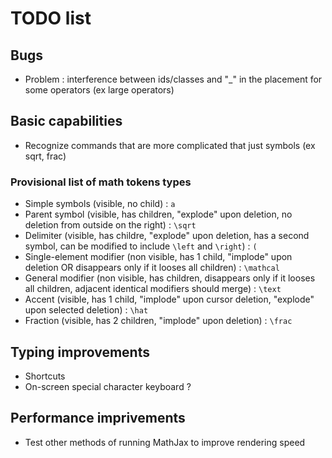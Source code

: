 # TODO list

## Bugs
- Problem : interference between ids/classes and "_" in the placement for some operators (ex large operators)

## Basic capabilities
- Recognize commands that are more complicated that just symbols (ex sqrt, frac)

### Provisional list of math tokens types
- Simple symbols (visible, no child) : `a`
- Parent symbol (visible, has children, "explode" upon deletion, no deletion from outside on the right) : `\sqrt`
- Delimiter (visible, has childre, "explode" upon deletion, has a second symbol, can be modified to include `\left` and `\right`) : `(`
- Single-element modifier (non visible, has 1 child, "implode" upon deletion OR disappears only if it looses all children) : `\mathcal`
- General modifier (non visible, has children, disappears only if it looses all children, adjacent identical modifiers should merge) : `\text`
- Accent (visible, has 1 child, "implode" upon cursor deletion, "explode" upon selected deletion) : `\hat`
- Fraction (visible, has 2 children, "implode" upon deletion) : `\frac`

## Typing improvements
- Shortcuts
- On-screen special character keyboard ?

## Performance imprivements
- Test other methods of running MathJax to improve rendering speed